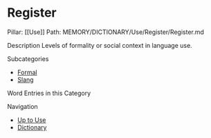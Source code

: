 # Register
Pillar: [[Use]]
Path: MEMORY/DICTIONARY/Use/Register/Register.md

Description
Levels of formality or social context in language use.

Subcategories
- [Formal](./Formal/Formal.md)
- [Slang](./Slang/Slang.md)

Word Entries in this Category

Navigation
- [Up to Use](../Use.md)
- [Dictionary](../../dictionary.md)
